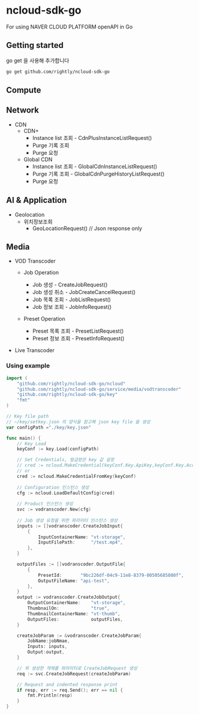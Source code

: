 # ncloud-sdk-go
For using NAVER CLOUD PLATFORM openAPI in Go

## Getting started

go get 을 사용해 추가합니다
```sh
go get github.com/rightly/ncloud-sdk-go
```

## Compute

## Network

* CDN
  * CDN+
    - Instance list 조회 - CdnPlusInstanceListRequest()
    - Purge 기록 조회
    - Purge 요청
  * Global CDN
    - Instance list 조회 - GlobalCdnInstanceListRequest()
    - Purge 기록 조회 - GlobalCdnPurgeHistoryListRequest()
    - Purge 요청

## AI & Application

- Geolocation
  - 위치정보조회 
    - GeoLocationRequest() // Json response only

## Media

- VOD Transcoder
    - Job Operation
        - Job 생성 - CreateJobRequest()
        - Job 생성 취소 - JobCreateCancelRequest()
        - Job 목록 조회 - JobListRequest()
        - Job 정보 조회 - JobInfoRequest()

    - Preset Operation
        - Preset 목록 조회 - PresetListRequest()
        - Preset 정보 조회 - PresetInfoRequest()

- Live Transcoder

### Using example
```go
import (
	"github.com/rightly/ncloud-sdk-go/ncloud"
	"github.com/rightly/ncloud-sdk-go/service/media/vodtranscoder"
	"github.com/rightly/ncloud-sdk-go/key"
	"fmt"
)

// Key file path
// ~/key/setkey.json 의 양식을 참고해 json key file 을 생성
var configPath ="./key/key.json"

func main() {
	// Key Load
	keyConf := key.Load(configPath)

	// Set Credentials, 발급받은 key 값 설정
	// cred := ncloud.MakeCredential(keyConf.Key.ApiKey,keyConf.Key.AccessKey,keyConf.Key.SecretKey)
	// or
	cred := ncloud.MakeCredentialFromKey(keyConf)
	
	// Configuration 인스턴스 생성
	cfg := ncloud.LoadDefaultConfig(cred)
    
	// Product 인스턴스 생성
	svc := vodranscoder.New(cfg)
    
	// Job 생성 요청을 위한 파라미터 인스턴스 생성
	inputs := []vodranscoder.CreateJobInput{
		{
			InputContainerName: "vt-storage",
			InputFilePath:      "/test.mp4",
		},
	}

	outputFiles := []vodranscoder.OutputFile{
		{
			PresetId:       "9bc226df-04c9-11e8-8379-00505685080f",
			OutputFileName: "api-test",
		},
	}
	output := vodranscoder.CreateJobOutput{
		OutputContainerName:    "vt-storage",
		ThumbnailOn:            "true",
		ThumbnailContainerName: "vt-thumb",
		OutputFiles:            outputFiles,
	}

	createJobParam := &vodranscoder.CreateJobParam{
		JobName:jobNmae,
		Inputs: inputs,
		Output:output,
	}

	// 위 생성한 객체를 파라미터로 CreateJobRequest 생성
	req := svc.CreateJobRequest(createJobParam)

	// Request and indented response print
	if resp, err := req.Send(); err == nil {
		fmt.Println(resp)
	}
}
```

